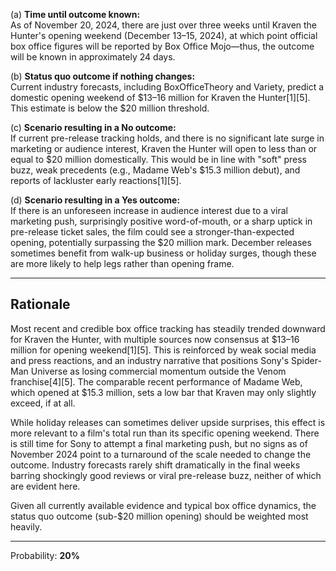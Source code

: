 (a) **Time until outcome known:**  
As of November 20, 2024, there are just over three weeks until Kraven the Hunter's opening weekend (December 13–15, 2024), at which point official box office figures will be reported by Box Office Mojo—thus, the outcome will be known in approximately 24 days.

(b) **Status quo outcome if nothing changes:**  
Current industry forecasts, including BoxOfficeTheory and Variety, predict a domestic opening weekend of $13–16 million for Kraven the Hunter[1][5]. This estimate is below the $20 million threshold.

(c) **Scenario resulting in a No outcome:**  
If current pre-release tracking holds, and there is no significant late surge in marketing or audience interest, Kraven the Hunter will open to less than or equal to $20 million domestically. This would be in line with "soft" press buzz, weak precedents (e.g., Madame Web's $15.3 million debut), and reports of lackluster early reactions[1][5].

(d) **Scenario resulting in a Yes outcome:**  
If there is an unforeseen increase in audience interest due to a viral marketing push, surprisingly positive word-of-mouth, or a sharp uptick in pre-release ticket sales, the film could see a stronger-than-expected opening, potentially surpassing the $20 million mark. December releases sometimes benefit from walk-up business or holiday surges, though these are more likely to help legs rather than opening frame.

---

## Rationale

Most recent and credible box office tracking has steadily trended downward for Kraven the Hunter, with multiple sources now consensus at $13–16 million for opening weekend[1][5]. This is reinforced by weak social media and press reactions, and an industry narrative that positions Sony's Spider-Man Universe as losing commercial momentum outside the Venom franchise[4][5]. The comparable recent performance of Madame Web, which opened at $15.3 million, sets a low bar that Kraven may only slightly exceed, if at all.

While holiday releases can sometimes deliver upside surprises, this effect is more relevant to a film's total run than its specific opening weekend. There is still time for Sony to attempt a final marketing push, but no signs as of November 2024 point to a turnaround of the scale needed to change the outcome. Industry forecasts rarely shift dramatically in the final weeks barring shockingly good reviews or viral pre-release buzz, neither of which are evident here.

Given all currently available evidence and typical box office dynamics, the status quo outcome (sub-$20 million opening) should be weighted most heavily.

---

Probability: **20%**